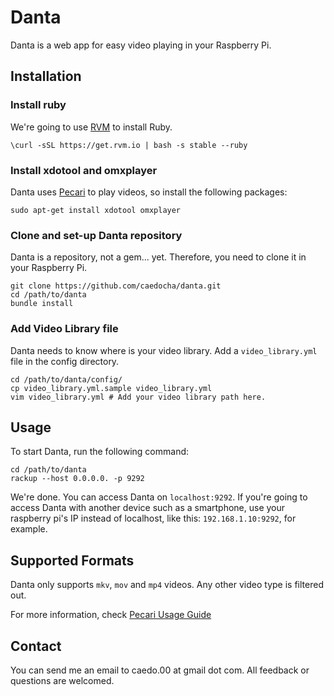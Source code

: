 # Danta
Danta is a web app for easy video playing in your Raspberry Pi.

## Installation

### Install ruby

We're going to use [RVM](https://rvm.io/rvm/install) to install Ruby.

```
\curl -sSL https://get.rvm.io | bash -s stable --ruby
```

### Install xdotool and omxplayer

Danta uses [Pecari](https://github.com/caedocha/pecari) to play videos, so install the following packages:

```
sudo apt-get install xdotool omxplayer
```

### Clone and set-up Danta repository

Danta is a repository, not a gem... yet. Therefore, you need to clone it in your Raspberry Pi.

```
git clone https://github.com/caedocha/danta.git
cd /path/to/danta
bundle install
```

### Add Video Library file

Danta needs to know where is your video library. Add a `video_library.yml` file in the config directory.

```
cd /path/to/danta/config/
cp video_library.yml.sample video_library.yml
vim video_library.yml # Add your video library path here.
```

## Usage

To start Danta, run the following command:

```
cd /path/to/danta
rackup --host 0.0.0.0. -p 9292
```

We're done. You can access Danta on `localhost:9292`. If you're going to access Danta with another device such as a smartphone, use your raspberry pi's IP instead of localhost, like this: `192.168.1.10:9292`, for example.

## Supported Formats

Danta only supports `mkv`, `mov` and `mp4` videos. Any other video type is filtered out.

For more information, check [Pecari Usage Guide](https://github.com/caedocha/pecari#usage)

## Contact

You can send me an email to caedo.00 at gmail dot com. All feedback or questions are welcomed.
